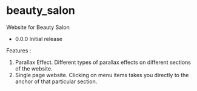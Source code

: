 # beauty_salon
Website for Beauty Salon

* 0.0.0 Initial release

Features :

1. Parallax Effect. Different types of parallax effects on different sections of the website.
2. Single page website. Clicking on menu items takes you directly to the anchor of that particular section. 
